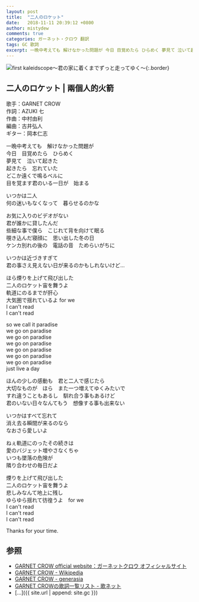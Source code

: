 ```yaml
---
layout: post
title:  "二人のロケット"
date:   2018-11-11 20:39:12 +0800
author: mistydew
comments: true
categories: ガーネット・クロウ 翻訳
tags: GC 歌詞
excerpt: 一晩中考えても 解けなかった問題が 今日 目覚めたら ひらめく 夢見て 泣いて起きた 起きたら 忘れていた どこか遠くで鳴るベルに 目を覚ます君のいる一日が 始まる
---
```

![first kaleidscope～君の家に着くまでずっと走ってゆく～](https://raw.githubusercontent.com/mistydew/gc2/master/cover/minial/MINIAL_first%20kaleidscope～君の家に着くまでずっと走ってゆく～.jpg){:.border}

## 二人のロケット | 兩個人的火箭

歌手：GARNET CROW<br>
作詞：AZUKI 七<br>
作曲：中村由利<br>
編曲：古井弘人<br>
ギター：岡本仁志

一晩中考えても　解けなかった問題が<br>
今日　目覚めたら　ひらめく<br>
夢見て　泣いて起きた<br>
起きたら　忘れていた<br>
どこか遠くで鳴るベルに<br>
目を覚ます君のいる一日が　始まる

いつかは二人<br>
何の迷いもなくなって　暮らせるのかな

お気に入りのビデオがない<br>
君が誰かに貸したんだ<br>
些細な事で僕ら　こじれて背を向けて眠る<br>
覗き込んだ寝顔に　思い出した冬の日<br>
ケンカ別れの後の　電話の音　ためらいがちに

いつかは近づきすぎて<br>
君の事さえ見えない日が来るのかもしれないけど…

ほら煙りを上げて飛び出した<br>
二人のロケット宙を舞うよ<br>
軌道にのるまでが肝心<br>
大気圏で揺れているよ for we<br>
I can't read<br>
I can't read

so we call it paradise<br>
we go on paradise<br>
we go on paradise<br>
we go on paradise<br>
we go on paradise<br>
we go on paradise<br>
we go on paradise<br>
just live a day

ほんの少しの感動も　君と二人で感じたら<br>
大切なものが　ほら　また一つ増えてゆくみたいで<br>
すれ違うこともあるし　馴れ合う事もあるけど<br>
君のいない日々なんてもう　想像する事も出来ない

いつかはすべて忘れて<br>
消え去る瞬間が来るのなら<br>
なおさら愛しいよ

ねぇ軌道にのったその続きは<br>
愛のバジェット増やさなくちゃ<br>
いつも墜落の危険が<br>
隣り合わせの毎日だよ

煙りを上げて飛び出した<br>
二人のロケット宙を舞うよ<br>
悲しみなんて地上に残し<br>
ゆらゆら揺れて彷徨うよ　for we<br>
I can't read<br>
I can't read<br>
I can't read

Thanks for your time.

## 参照
* [GARNET CROW official website：ガーネットクロウ オフィシャルサイト](http://www.garnetcrow.com)
* [GARNET CROW - Wikipedia](https://ja.wikipedia.org/wiki/GARNET_CROW)
* [GARNET CROW - generasia](https://www.generasia.com/wiki/GARNET_CROW)
* [GARNET CROWの歌詞一覧リスト - 歌ネット](https://www.uta-net.com/artist/344)
* [...]({{ site.url | append: site.gc }})
